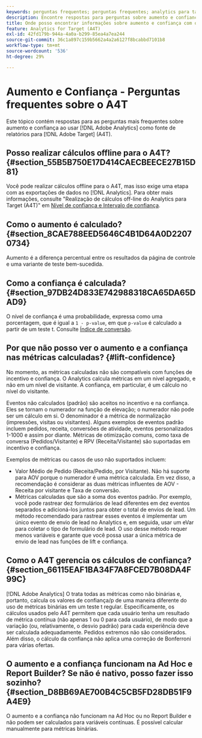 ```yaml
---
keywords: perguntas frequentes; perguntas frequentes; analytics para target; a4T; aumento; ad hoc; construtor de relatórios; confiança
description: Encontre respostas para perguntas sobre aumento e confiança ao usar o Analytics para [!DNL Target] (A4T). A4T lets you use Analytics reporting for [!DNL Target] atividades.
title: Onde posso encontrar informações sobre aumento e confiança com o A4T?
feature: Analytics for Target (A4T)
exl-id: 42fd179b-944a-4a0a-b299-85ea4a7ea244
source-git-commit: 36c1a897c159b5662a4a2a6127f8bcabbd7101b8
workflow-type: tm+mt
source-wordcount: '536'
ht-degree: 29%

---
```


# Aumento e Confiança - Perguntas frequentes sobre o A4T

Este tópico contém respostas para as perguntas mais frequentes sobre aumento e confiança ao usar [!DNL Adobe Analytics] como fonte de relatórios para [!DNL Adobe Target] (A4T).

## Posso realizar cálculos offline para o A4T? {#section_55B5B750E17D414CAECBEECE27B15D81}

Você pode realizar cálculos offline para o A4T, mas isso exige uma etapa com as exportações de dados no [!DNL Analytics]. Para obter mais informações, consulte &quot;Realização de cálculos off-line do Analytics para Target (A4T)&quot; em [Nível de confiança e Intervalo de confiança](/help/c-reports/conversion-rate.md#concept_0D0002A1EBDF420E9C50E2A46F36629B).

## Como o aumento é calculado? {#section_8CAE788EED5646C4B1D64A0D22070734}

Aumento é a diferença percentual entre os resultados da página de controle e uma variante de teste bem-sucedida.

## Como a confiança é calculada?  {#section_97DB24D833E742988318CA65DA65DAD9}

O nível de confiança é uma probabilidade, expressa como uma porcentagem, que é igual a `1 - p-value`, em que `p-value` é calculado a partir de um teste t. Consulte [Índice de conversão](/help/c-reports/conversion-rate.md#concept_0D0002A1EBDF420E9C50E2A46F36629B).

## Por que não posso ver o aumento e a confiança nas métricas calculadas?  {#lift-confidence}

No momento, as métricas calculadas não são compatíveis com funções de incentivo e confiança. O Analytics calcula métricas em um nível agregado, e não em um nível de visitante. A confiança, em particular, é um cálculo no nível do visitante.

Eventos não calculados (padrão) são aceitos no incentivo e na confiança. Eles se tornam o numerador na função de elevação; o numerador não pode ser um cálculo em si. O denominador é a métrica de normalização (impressões, visitas ou visitantes). Alguns exemplos de eventos padrão incluem pedidos, receita, conversões de atividade, eventos personalizados 1-1000 e assim por diante. Métricas de otimização comuns, como taxa de conversa (Pedidos/Visitante) e RPV (Receita/Visitante) são suportadas em incentivo e confiança.

Exemplos de métricas ou casos de uso não suportados incluem:

* Valor Médio de Pedido (Receita/Pedido, por Visitante). Não há suporte para AOV porque o numerador é uma métrica calculada. Em vez disso, a recomendação é considerar as duas métricas influentes de AOV - Receita por visitante e Taxa de conversão.
* Métricas calculadas que são a soma dos eventos padrão. Por exemplo, você pode rastrear dez formulários de lead diferentes em dez eventos separados e adicioná-los juntos para obter o total de envios de lead. Um método recomendado para rastrear esses eventos é implementar um único evento de envio de lead no Analytics e, em seguida, usar um eVar para coletar o tipo de formulário de lead. O uso desse método requer menos variáveis e garante que você possa usar a única métrica de envio de lead nas funções de lift e confiança.

## Como o A4T gerencia os cálculos de confiança?  {#section_66115EAF1BA34F7A8FCED7B08DA4F99C}

[!DNL Adobe Analytics] O trata todas as métricas como não binárias e, portanto, calcula os valores de confiança/p de uma maneira diferente do uso de métricas binárias em um teste t regular. Especificamente, os cálculos usados pelo A4T permitem que cada usuário tenha um resultado de métrica contínua (não apenas 1 ou 0 para cada usuário), de modo que a variação (ou, relativamente, o desvio padrão) para cada experiência deve ser calculada adequadamente. Pedidos extremos não são considerados. Além disso, o cálculo da confiança não aplica uma correção de Bonferroni para várias ofertas.

## O aumento e a confiança funcionam na Ad Hoc e Report Builder? Se não é nativo, posso fazer isso sozinho? {#section_D8BB69AE700B4C5CB5FD28DB51F9A4E9}

O aumento e a confiança não funcionam na Ad Hoc ou no Report Builder e não podem ser calculados para variáveis contínuas. É possível calcular manualmente para métricas binárias.
